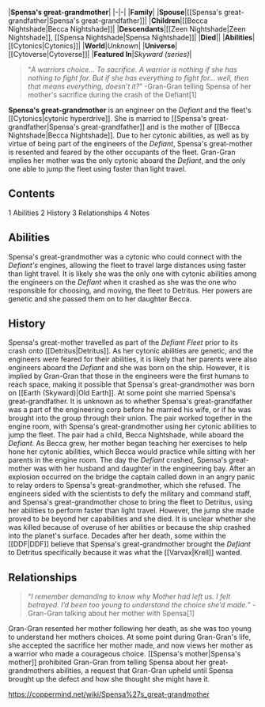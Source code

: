 |**Spensa's great-grandmother**|
|-|-|
|**Family**|
|**Spouse**|[[Spensa's great-grandfather\|Spensa's great-grandfather]]|
|**Children**|[[Becca Nightshade\|Becca Nightshade]]|
|**Descendants**|[[Zeen Nightshade\|Zeen Nightshade]], [[Spensa Nightshade\|Spensa Nightshade]]|
|**Died**||
|**Abilities**|[[Cytonics\|Cytonics]]|
|**World**|*Unknown*|
|**Universe**|[[Cytoverse\|Cytoverse]]|
|**Featured In**|*Skyward (series)*|

>“*A warriors choice... To sacrifice. A warrior is nothing if she has nothing to fight for. But if she has everything to fight for... well, then that means everything, doesn’t it?*”
\-Gran-Gran telling Spensa of her mother's sacrifice during the crash of the Defiant[1]


**Spensa's great-grandmother** is an engineer on the *Defiant* and the fleet's [[Cytonics\|cytonic hyperdrive]]. She is married to [[Spensa's great-grandfather\|Spensa's great-grandfather]] and is the mother of [[Becca Nightshade\|Becca Nightshade]].
Due to her cytonic abilities, as well as by virtue of being part of the engineers of the *Defiant*, Spensa's great-mother is resented and feared by the other occupants of the fleet. Gran-Gran implies her mother was the only cytonic aboard the *Defiant*, and the only one able to jump the fleet using faster than light travel.

## Contents

1 Abilities
2 History
3 Relationships
4 Notes


## Abilities
Spensa's great-grandmother was a cytonic who could connect with the *Defiant's* engines, allowing the fleet to travel large distances using faster than light travel. It is likely she was the only one with cytonic abilities among the engineers on the *Defiant* when it crashed as she was the one who responsible for choosing, and moving, the fleet to Detritus. Her powers are genetic and she passed them on to her daughter Becca.

## History
Spensa's great-mother travelled as part of the *Defiant Fleet* prior to its crash onto [[Detritus\|Detritus]]. As her cytonic abilities are genetic, and the engineers were feared for their abilities, it is likely that her parents were also engineers aboard the *Defiant* and she was born on the ship. However, it is implied by Gran-Gran that those in the engineers were the first humans to reach space, making it possible that Spensa's great-grandmother was born on [[Earth (Skyward)\|Old Earth]].
At some point she married Spensa's great-grandfather. It is unknown as to whether Spensa's great-grandfather was a part of the engineering corp before he married his wife, or if he was brought into the group through their union. The pair worked together in the engine room, with Spensa's great-grandmother using her cytonic abilities to jump the fleet. The pair had a child, Becca Nightshade, while aboard the *Defiant*. As Becca grew, her mother began teaching her exercises to help hone her cytonic abilities, which Becca would practice while sitting with her parents in the engine room.
The day the *Defiant* crashed, Spensa's great-mother was with her husband and daughter in the engineering bay. After an explosion occurred on the bridge the captain called down in an angry panic to relay orders to Spensa's great-grandmother, which she refused. The engineers sided with the scientists to defy the military and command staff, and Spensa's great-grandmother chose to bring the fleet to Detritus, using her abilities to perform faster than light travel. However, the jump she made proved to be beyond her capabilities and she died. It is unclear whether she was killed because of overuse of her abilities or because the ship crashed into the planet's surface.
Decades after her death, some within the [[DDF\|DDF]] believe that Spensa's great-grandmother brought the *Defiant* to Detritus specifically because it was what the [[Varvax\|Krell]] wanted.

## Relationships
>“*I remember demanding to know why Mother had left us. I felt betrayed. I’d been too young to understand the choice she’d made.*”
\-Gran-Gran talking about her mother with Spensa[1]


Gran-Gran resented her mother following her death, as she was too young to understand her mothers choices. At some point during Gran-Gran's life, she accepted the sacrifice her mother made, and now views her mother as a warrior who made a courageous choice. [[Spensa's mother\|Spensa's mother]] prohibited Gran-Gran from telling Spensa about her great-grandmothers abilities, a request that Gran-Gran upheld until Spensa brought up the defect and how she thought she might have it.



https://coppermind.net/wiki/Spensa%27s_great-grandmother